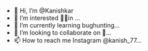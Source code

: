 - 👋 Hi, I’m @Kanishkar
- 👀 I’m interested 🤷‍♂️in ...
- 🌱 I’m currently learning bughunting...
- 💞️ I’m looking to collaborate on 🤔...
- 📫 How to reach me Instagram @kanish_77...

<!---
Kanishkar/Kanishkar is a ✨ special ✨ repository because its `README.md` (this file) appears on your GitHub profile.
You can click the Preview link to take a look at your changes.
--->
